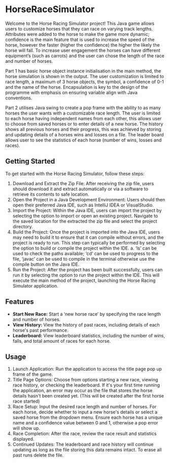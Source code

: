 # HorseRaceSimulator

Welcome to the Horse Racing Simulator project! This Java game allows users to customize horses that they can race on varying track lengths. Attributes were added to the horse to make the game more dynamic; confidence is the main feature that is used to increase the speed of the horse, however the faster (higher the confidence) the higher the likely the horse will fall. To increase user engagement the horses can have different equipment’s (such as carrots) and the user can chose the length of the race and number of horses.

Part 1 has basic horse object instance initialisation in the main method, the horse simulation is shown in the output. The user customization is limited to race length, a maximum of 3 horse objects, the symbol, a confidence of 0-1 and the name of the horse. Encapsulation is key to the design of the programme with emphasis on ensuring variable align with Java conventions.

Part 2 utilises Java swing to create a pop frame with the ability to as many horses the user wants with a customizable race length. The user is limited to each horse having independent names from each other, this allows user to choose from saved horses or to enter details of a new horse. The history shows all previous horses and their progress, this was achieved by storing and updating details of a horses wins and losses on a file. The leader board allows user to see the statistics of each horse (number of wins, losses and races).


## Getting Started

To get started with the Horse Racing Simulator, follow these steps:

1.	Download and Extract the Zip File: After receiving the zip file, users should download it and extract automatically or via a software to retrieve its contents to safe location.
2.	Open the Project in a Java Development Environment: Users should then open their preferred Java IDE, such as IntelliJ IDEA or VisualStudio.
3.	Import the Project: Within the Java IDE, users can import the project by selecting the option to import or open an existing project. Navigate to the saved location for the extracted the zip file and select the project directory.
4.	Build the Project: Once the project is imported into the Java IDE, users may need to build it to ensure that it can compile without errors, and the project is ready to run. This step can typically be performed by selecting the option to build or compile the project within the IDE. 
a.	‘ls’ can be used to check the paths available; ‘cd’ can be used to progress to the file, ‘javac’ can be used to compile in the terminal otherwise use the compile button on the Java IDE.
5.	Run the Project: After the project has been built successfully, users can run it by selecting the option to run the project within the IDE. This will execute the main method of the project, launching the Horse Racing Simulator application.

## Features

- **Start New Race:** Start a ‘new horse race’ by specifying the race length and number of horses.
- **View History:** View the history of past races, including details of each horse's past performance.
- **Leaderboard:** View leaderboard statistics, including the number of wins, falls, and total amount of races for each horse.

## Usage

1.	Launch Application: Run the application to access the title page pop up frame of the game.
2.	Title Page Options: Choose from options starting a new race, viewing race history, or checking the leaderboard. If it's your first time running the application, an error may occur as the file that stores the horse details hasn't been created yet. (This will be created after the first horse race started)
3.	Race Setup: Input the desired race length and number of horses. For each horse, decide whether to input a new horse's details or select a saved horse from the dropdown menu. Ensure each horse has a unique name and a confidence value between 0 and 1, otherwise a pop error will show up.
4.	Race Completion: After the race, review the race result and statistics displayed.
5.	Continued Updates: The leaderboard and race history will continue updating as long as the file storing this data remains intact. To erase all past runs delete the file.

